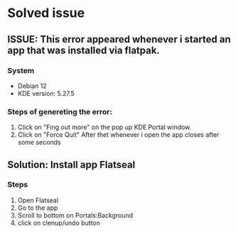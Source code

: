 # Solved issue
## ISSUE: This error appeared whenever i started an app that was installed via flatpak.
### System
- Debian 12
- KDE version: 5.27.5
### Steps of genereting the error:
1. Click on "Fing out more" on the pop up KDE Portal window.
2. Click on "Force Quit"
After thet whenever i open the app closes after some seconds
## Solution: Install app Flatseal
### Steps
1. Open Flatseal
2. Go to the app
3. Scroll to bottom on Portals:Background
4. click on clenup/undo button
